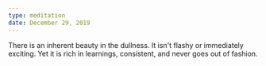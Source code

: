 ```yaml
---
type: meditation
date: December 29, 2019
---
```


There is an inherent beauty in the dullness. It isn't flashy or immediately exciting. Yet it is rich in learnings, consistent, and never goes out of fashion.
